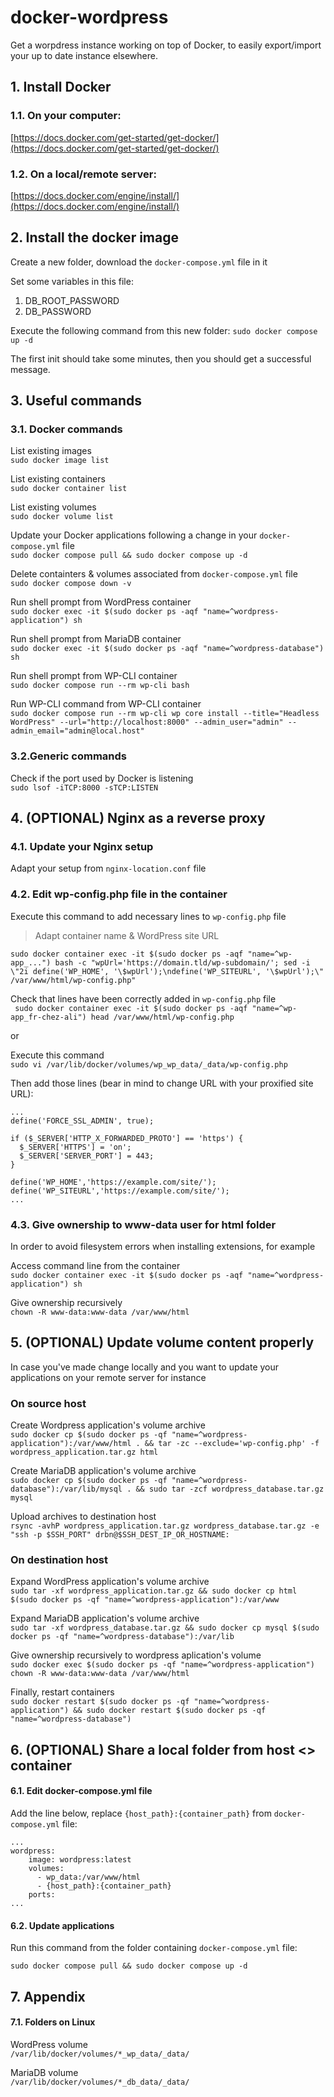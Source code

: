 # docker-wordpress
Get a worpdress instance working on top of Docker, to easily export/import your up to date instance elsewhere.

## 1. Install Docker

### 1.1. On your computer:
[https://docs.docker.com/get-started/get-docker/](https://docs.docker.com/get-started/get-docker/) 

### 1.2. On a local/remote server:
[https://docs.docker.com/engine/install/](https://docs.docker.com/engine/install/) 

## 2. Install the docker image

Create a new folder, download the `docker-compose.yml` file in it

Set some variables in this file:

1. DB_ROOT_PASSWORD
2. DB_PASSWORD

Execute the following command from this new folder: `sudo docker compose up -d`

The first init should take some minutes, then you should get a successful message.

## 3. Useful commands

### 3.1. Docker commands

List existing images\
 `sudo docker image list`

List existing containers\
 `sudo docker container list`
 
List existing volumes\
 `sudo docker volume list`

Update your Docker applications following a change in your `docker-compose.yml` file\
`sudo docker compose pull && sudo docker compose up -d`

Delete containters & volumes associated from `docker-compose.yml` file\
`sudo docker compose down -v`

Run shell prompt from WordPress container\
`sudo docker exec -it $(sudo docker ps -aqf "name=^wordpress-application") sh`

Run shell prompt from MariaDB container\
`sudo docker exec -it $(sudo docker ps -aqf "name=^wordpress-database") sh`

Run shell prompt from WP-CLI container\
`sudo docker compose run --rm wp-cli bash`

Run WP-CLI command from WP-CLI container\
`sudo docker compose run --rm wp-cli wp core install --title="Headless WordPress" --url="http://localhost:8000" --admin_user="admin" --admin_email="admin@local.host"`

### 3.2.Generic commands
Check if the port used by Docker is listening\
`sudo lsof -iTCP:8000 -sTCP:LISTEN`

## 4. (OPTIONAL) Nginx as a reverse proxy

### 4.1. Update your Nginx setup

Adapt your setup from `nginx-location.conf` file

### 4.2. Edit wp-config.php file in the container

Execute this command to add necessary lines to `wp-config.php` file
> Adapt container name & WordPress site URL

`sudo docker container exec -it $(sudo docker ps -aqf "name=^wp-app_...") bash -c "wpUrl='https://domain.tld/wp-subdomain/'; sed -i \"2i define('WP_HOME', '\$wpUrl');\ndefine('WP_SITEURL', '\$wpUrl');\" /var/www/html/wp-config.php"`

Check that lines have been correctly added in `wp-config.php` file\
` sudo docker container exec -it $(sudo docker ps -aqf "name=^wp-app_fr-chez-ali") head /var/www/html/wp-config.php`

or

Execute this command\
`sudo vi /var/lib/docker/volumes/wp_wp_data/_data/wp-config.php`

Then add those lines (bear in mind to change URL with your proxified site URL):

```
...
define('FORCE_SSL_ADMIN', true);

if ($_SERVER['HTTP_X_FORWARDED_PROTO'] == 'https') {
  $_SERVER['HTTPS'] = 'on';
  $_SERVER['SERVER_PORT'] = 443;
}

define('WP_HOME','https://example.com/site/');
define('WP_SITEURL','https://example.com/site/');
...
```

### 4.3. Give ownership to www-data user for html folder
In order to avoid filesystem errors when installing extensions, for example

Access command line from the container\
`sudo docker container exec -it $(sudo docker ps -aqf "name=^wordpress-application") sh`

Give ownership recursively\
`chown -R www-data:www-data /var/www/html`

## 5. (OPTIONAL) Update volume content properly
In case you've made change locally and you want to update your applications on your remote server for instance

### On source host

Create Wordpress application's volume archive\
`sudo docker cp $(sudo docker ps -qf "name=^wordpress-application"):/var/www/html . && tar -zc --exclude='wp-config.php' -f wordpress_application.tar.gz html`

Create MariaDB application's volume archive\
`sudo docker cp $(sudo docker ps -qf "name=^wordpress-database"):/var/lib/mysql . && sudo tar -zcf wordpress_database.tar.gz mysql`

Upload archives to destination host\
`rsync -avhP wordpress_application.tar.gz wordpress_database.tar.gz -e "ssh -p $SSH_PORT" drbn@$SSH_DEST_IP_OR_HOSTNAME:`

### On destination host

Expand WordPress application's volume archive\
`sudo tar -xf wordpress_application.tar.gz && sudo docker cp html $(sudo docker ps -qf "name=^wordpress-application"):/var/www`

Expand MariaDB application's volume archive\
`sudo tar -xf wordpress_database.tar.gz && sudo docker cp mysql $(sudo docker ps -qf "name=^wordpress-database"):/var/lib`

Give ownership recursively to wordpress aplication's volume\
`sudo docker exec $(sudo docker ps -qf "name=^wordpress-application") chown -R www-data:www-data /var/www/html`

Finally, restart containers\
`sudo docker restart $(sudo docker ps -qf "name=^wordpress-application") && sudo docker restart $(sudo docker ps -qf "name=^wordpress-database")`

## 6. (OPTIONAL) Share a local folder from host <> container

#### 6.1. Edit docker-compose.yml file
Add the line below, replace `{host_path}:{container_path}` from `docker-compose.yml` file:
```
...
wordpress:
    image: wordpress:latest
    volumes:
      - wp_data:/var/www/html
      - {host_path}:{container_path}
    ports:
...
```

#### 6.2. Update applications

Run this command from the folder containing `docker-compose.yml` file:

`sudo docker compose pull && sudo docker compose up -d`

## 7. Appendix

#### 7.1. Folders on Linux

WordPress volume\
`/var/lib/docker/volumes/*_wp_data/_data/`

MariaDB volume\
`/var/lib/docker/volumes/*_db_data/_data/`
